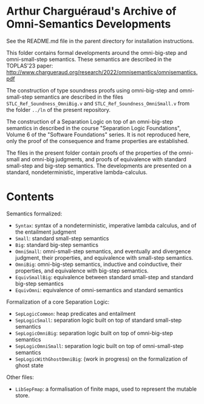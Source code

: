 # Arthur Charguéraud's Archive of Omni-Semantics Developments

See the README.md file in the parent directory for installation instructions.

This folder contains formal developments around the omni-big-step and
omni-small-step semantics. These semantics are described in the TOPLAS'23 paper:
http://www.chargueraud.org/research/2022/omnisemantics/omnisemantics.pdf

The construction of type soundness proofs using omni-big-step and omni-small-step
semantics are described in the files `STLC_Ref_Soundness_OmniBig.v` and
`STLC_Ref_Soundness_OmniSmall.v` from the folder `../ln` of the present
repository.

The construction of a Separation Logic on top of an omni-big-step semantics
in described in the course "Separation Logic Foundations", Volume 6 of the
"Software Foundations" series. It is not reproduced here, only the proof
of the consequence and frame properties are established.

The files in the present folder contain proofs of the properties of the
omni-small and omni-big judgments, and proofs of equivalence with standard
small-step and big-step semantics. The developments are presented on a
standard, nondeterministic, imperative lambda-calculus.


Contents
========

Semantics formalized:

- `Syntax`: syntax of a nondeterministic, imperative lambda calculus, and of the entailment judgment
- `Small`: standard small-step semantics
- `Big`: standard big-step semantics
- `OmniSmall`: omni-small-step semantics, and eventually and divergence judgment,
   their properties, and equivalence with small-step semantics.
- `OmniBig`: omni-big-step semantics, inductive and coinductive,
   their properties, and equivalence with big-step semantics.
- `EquivSmallBig`: equivalence between standard small-step and standard big-step semantics
- `EquivOmni`: equivalence of omni-semantics and standard semantics

Formalization of a core Separation Logic:
- `SepLogicCommon`: heap predicates and entailment
- `SepLogicSmall`: separation logic built on top of standard small-step semantics
- `SepLogicOmniBig`: separation logic built on top of omni-big-step semantics
- `SepLogicOmniSmall`: separation logic built on top of omni-small-step semantics
- `SepLogicWithGhostOmniBig`: (work in progress) on the formalization of ghost state

Other files:

- `LibSepFmap`: a formalisation of finite maps, used to represent the mutable store.

